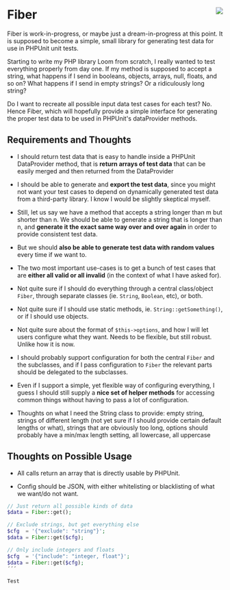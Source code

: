 # Fiber <a style="float: right;" align="right" href="http://travis-ci.org/eirikref/Fiber"><img style="float: right;" align="right" src="https://secure.travis-ci.org/eirikref/Fiber.png?branch=master"></a>

Fiber is work-in-progress, or maybe just a dream-in-progress at this
point. It is supposed to become a simple, small library for generating
test data for use in PHPUnit unit tests.

Starting to write my PHP library Loom from scratch, I really wanted to
test everything properly from day one. If my method is supposed to
accept a string, what happens if I send in booleans, objects, arrays,
null, floats, and so on? What happens if I send in empty strings? Or a
ridiculously long string?

Do I want to recreate all possible input data test cases for each
test? No. Hence Fiber, which will hopefully provide a simple interface
for generating the proper test data to be used in PHPUnit's
dataProvider methods.


## Requirements and Thoughts

* I should return test data that is easy to handle inside a PHPUnit
  DataProvider method, that is **return arrays of test data** that can
  be easily merged and then returned from the DataProvider

* I should be able to generate and **export the test data**, since you
  might not want your test cases to depend on dynamically generated
  test data from a third-party library. I know I would be slightly
  skeptical myself.

* Still, let us say we have a method that accepts a string longer than
  m but shorter than n. We should be able to generate a string that is
  longer than n, and **generate it the exact same way over and over
  again** in order to provide consistent test data.

* But we should **also be able to generate test data with random
  values** every time if we want to.

* The two most important use-cases is to get a bunch of test cases
  that are **either all valid or all invalid** (in the context of what
  I have asked for).

* Not quite sure if I should do everything through a central
  class/object `Fiber`, through separate classes (ie. `String`,
  `Boolean`, etc), or both.

* Not quite sure if I should use static methods,
  ie. `String::getSomething()`, or if I should use objects.

* Not quite sure about the format of `$this->options`, and how I will
  let users configure what they want. Needs to be flexible, but still
  robust. Unlike how it is now.

* I should probably support configuration for both the central `Fiber`
  and the subclasses, and if I pass configuration to `Fiber` the
  relevant parts should be delegated to the subclasses.

* Even if I support a simple, yet flexible way of configuring
  everything, I guess I should still supply a **nice set of helper
  methods** for accessing common things without having to pass a lot
  of configuration.

* Thoughts on what I need the String class to provide: empty string,
  strings of different length (not yet sure if I should provide
  certain default lengths or what), strings that are obviously too
  long, options should probably have a min/max length setting,
  all lowercase, all uppercase


## Thoughts on Possible Usage

* All calls return an array that is directly usable by PHPUnit.

* Config should be JSON, with either whitelisting or blacklisting of
  what we want/do not want.


```php
// Just return all possible kinds of data
$data = Fiber::get();

// Exclude strings, but get everything else
$cfg  = '{"exclude": "string"}';
$data = Fiber::get($cfg);

// Only include integers and floats
$cfg  = '{"include": "integer, float"}';
$data = Fiber::get($cfg);
´´´

Test